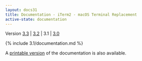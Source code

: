 ```yaml
---
layout: docs31
title: Documentation - iTerm2 - macOS Terminal Replacement
active-state: documentation
---
```

<div class="version-selector">
Version <a href="/3.3/documentation.html">3.3</a> | <a href="/3.2/documentation.html">3.2</a> | 3.1 | <a href="/3.0/documentation.html">3.0</a>
</div>

{% include 3.1/documentation.md %}

A <a href="documentation-one-page.html">printable version</a> of the documentation is also available.
